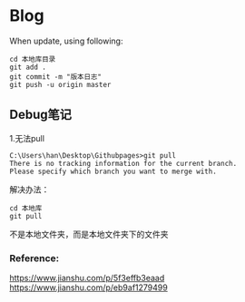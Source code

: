 # Blog

When update, using following:

``` 
cd 本地库目录
git add .
git commit -m "版本日志"
git push -u origin master
```


## Debug笔记
1.无法pull
```
C:\Users\han\Desktop\Githubpages>git pull
There is no tracking information for the current branch.
Please specify which branch you want to merge with.
```

解决办法：
```
cd 本地库
git pull
```
不是本地文件夹，而是本地文件夹下的文件夹




### Reference:
https://www.jianshu.com/p/5f3effb3eaad
https://www.jianshu.com/p/eb9af1279499
